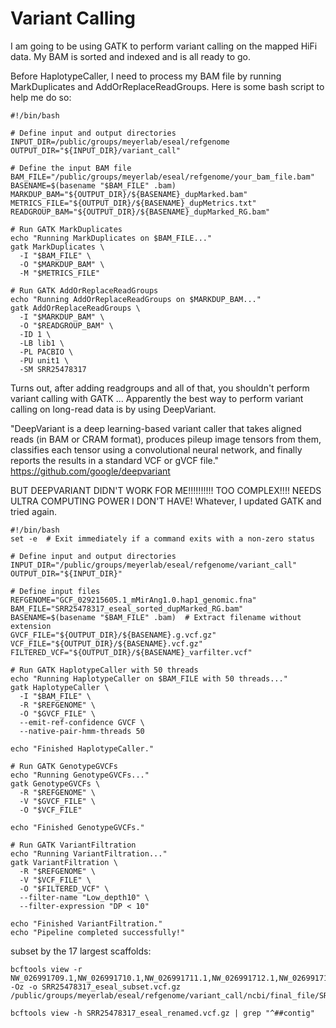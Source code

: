 # Variant Calling
I am going to be using GATK to perform variant calling on the mapped HiFi data. My BAM is sorted and indexed and is all ready to go. 

Before HaplotypeCaller, I need to process my BAM file by running MarkDuplicates and AddOrReplaceReadGroups. Here is some bash script to help me do so: 

```console
#!/bin/bash

# Define input and output directories
INPUT_DIR=/public/groups/meyerlab/eseal/refgenome 
OUTPUT_DIR="${INPUT_DIR}/variant_call"

# Define the input BAM file
BAM_FILE="/public/groups/meyerlab/eseal/refgenome/your_bam_file.bam"
BASENAME=$(basename "$BAM_FILE" .bam)
MARKDUP_BAM="${OUTPUT_DIR}/${BASENAME}_dupMarked.bam"
METRICS_FILE="${OUTPUT_DIR}/${BASENAME}_dupMetrics.txt"
READGROUP_BAM="${OUTPUT_DIR}/${BASENAME}_dupMarked_RG.bam"

# Run GATK MarkDuplicates
echo "Running MarkDuplicates on $BAM_FILE..."
gatk MarkDuplicates \
  -I "$BAM_FILE" \
  -O "$MARKDUP_BAM" \
  -M "$METRICS_FILE"

# Run GATK AddOrReplaceReadGroups
echo "Running AddOrReplaceReadGroups on $MARKDUP_BAM..."
gatk AddOrReplaceReadGroups \
  -I "$MARKDUP_BAM" \
  -O "$READGROUP_BAM" \
  -ID 1 \
  -LB lib1 \
  -PL PACBIO \
  -PU unit1 \
  -SM SRR25478317

```

Turns out, after adding readgroups and all of that, you shouldn't perform variant calling with GATK ... Apparently the best way to perform variant calling on long-read data is by using DeepVariant. 

"DeepVariant is a deep learning-based variant caller that takes aligned reads (in BAM or CRAM format), produces pileup image tensors from them, classifies each tensor using a convolutional neural network, and finally reports the results in a standard VCF or gVCF file." https://github.com/google/deepvariant

BUT DEEPVARIANT DIDN'T WORK FOR ME!!!!!!!!!! TOO COMPLEX!!!! NEEDS ULTRA COMPUTING POWER I DON'T HAVE! Whatever, I updated GATK and tried again. 

```console
#!/bin/bash
set -e  # Exit immediately if a command exits with a non-zero status

# Define input and output directories
INPUT_DIR="/public/groups/meyerlab/eseal/refgenome/variant_call"
OUTPUT_DIR="${INPUT_DIR}"

# Define input files
REFGENOME="GCF_029215605.1_mMirAng1.0.hap1_genomic.fna"
BAM_FILE="SRR25478317_eseal_sorted_dupMarked_RG.bam"
BASENAME=$(basename "$BAM_FILE" .bam)  # Extract filename without extension
GVCF_FILE="${OUTPUT_DIR}/${BASENAME}.g.vcf.gz"
VCF_FILE="${OUTPUT_DIR}/${BASENAME}.vcf.gz"
FILTERED_VCF="${OUTPUT_DIR}/${BASENAME}_varfilter.vcf"

# Run GATK HaplotypeCaller with 50 threads
echo "Running HaplotypeCaller on $BAM_FILE with 50 threads..."
gatk HaplotypeCaller \
  -I "$BAM_FILE" \
  -R "$REFGENOME" \
  -O "$GVCF_FILE" \
  --emit-ref-confidence GVCF \
  --native-pair-hmm-threads 50

echo "Finished HaplotypeCaller."

# Run GATK GenotypeGVCFs
echo "Running GenotypeGVCFs..."
gatk GenotypeGVCFs \
  -R "$REFGENOME" \
  -V "$GVCF_FILE" \
  -O "$VCF_FILE"

echo "Finished GenotypeGVCFs."

# Run GATK VariantFiltration
echo "Running VariantFiltration..."
gatk VariantFiltration \
  -R "$REFGENOME" \
  -V "$VCF_FILE" \
  -O "$FILTERED_VCF" \
  --filter-name "Low_depth10" \
  --filter-expression "DP < 10"

echo "Finished VariantFiltration."
echo "Pipeline completed successfully!"
```

subset by the 17 largest scaffolds: 

    bcftools view -r NW_026991709.1,NW_026991710.1,NW_026991711.1,NW_026991712.1,NW_026991713.1,NW_026991714.1,NW_026991715.1,NW_026991716.1,NW_026991717.1,NW_026991718.1,NW_026991719.1,NW_026991720.1,NW_026991721.1,NW_026991722.1,NW_026991723.1,NW_026991724.1,NW_026991725.1 -Oz -o SRR25478317_eseal_subset.vcf.gz /public/groups/meyerlab/eseal/refgenome/variant_call/ncbi/final_file/SRR25478317_eseal_varfilter.vcf.gz

    bcftools view -h SRR25478317_eseal_renamed.vcf.gz | grep "^##contig"
